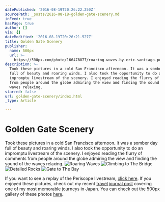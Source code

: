 ```yaml
---
datePublished: '2016-08-19T20:26:22.250Z'
sourcePath: _posts/2016-08-18-golden-gate-scenery.md
inFeed: true
hasPage: true
author: []
via: {}
dateModified: '2016-08-19T20:26:21.527Z'
title: Golden Gate Scenery
publisher:
  name: 500px
  url: >-
    https://500px.com/photo/166478877/roaring-waves-by-eric-santiago-pe%C3%B1a?ctx_page=1&from=gallery&galleryPath=23548399&user_id=18945239
description: >-
  Took these pictures in a cold San Francisco afternoon. It was a somber day
  full of beauty and roaring winds. I also took the opportunity to do an
  impromptu livestream of the scenery. I enjoyed reading the flurry of comments
  from people around the globe admiring the view and finding the sound of the
  waves relaxing. 
starred: false
url: golden-gate-scenery/index.html
_type: Article

---
```

# Golden Gate Scenery

Took these pictures in a cold San Francisco afternoon. It was a somber day full of beauty and roaring winds. I also took the opportunity to do an impromptu livestream of the scenery. I enjoyed reading the flurry of comments from people around the globe admiring the view and finding the sound of the waves relaxing. ![Roaring Waves](https://the-grid-user-content.s3-us-west-2.amazonaws.com/0e320570-4273-4cb7-b9a7-32fc9d845824.jpg)
![Climbing to The Bridge](https://the-grid-user-content.s3-us-west-2.amazonaws.com/e16477f6-21cf-4696-ba4b-d6d34055a1d0.jpg)
![Detailed Rocks](https://the-grid-user-content.s3-us-west-2.amazonaws.com/b8acd58e-f393-4bca-b57e-58d66cd11834.jpg)
![Gate to The Bay](https://the-grid-user-content.s3-us-west-2.amazonaws.com/6f8c737d-1927-48ca-a30e-cbfc5fcedfd2.jpg)

If you want to see a replay of the Periscope livestream, [click here][0]. If you enjoyed these pictures, check out my recent [travel journal post][1] covering one of my most memorable journeys in Japan. You can check out the 500px gallery of these photos [here][2].

[0]: https://www.periscope.tv/w/1nAKEbRVnyAGL "Relax while thinking about the meaning of life"
[1]: http://thegrid.ai/questioning-modernity/weekend-in-the-mountains
[2]: https://500px.com/question_modernity/galleries/san-francisco
